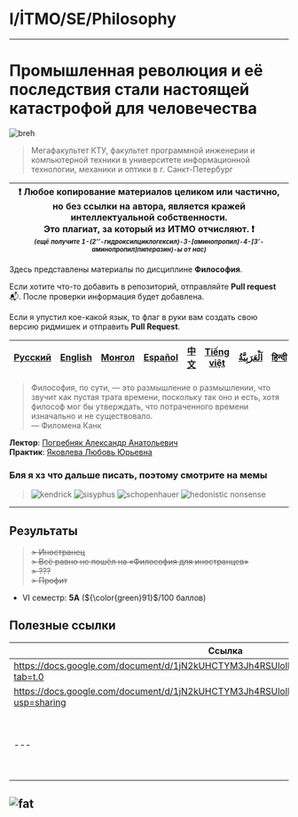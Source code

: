 # I/İTMO/SE/Philosophy

---
# Промышленная революция и её последствия стали настоящей катастрофой для человечества
![breh](/img/gifs/thing.gif)
> Мегафакультет КТУ, факультет программной инженерии и компьютерной техники в университете информационной технологии, механики и оптики в г. Санкт-Петербург

| :exclamation: <b>Любое копирование материалов целиком или частично,<br>но без ссылки на автора, является кражей интеллектуальной собственности.<br>Это плагиат, за который из ИТМО отчисляют.</b> :exclamation:<br><sub><sup><i>(ещё получите 1-(2’’-гидроксилциклогексил)-3-[аминопропил]-4-[3’-аминопропил]пиперазин)-ы от нас)</sup></sub></b> |
|---------------------------------------------------------------------------------------------------------------------------------------------------------------------------------------------------------------------------------------------------------------------------------------------------------------------------------------------------|

Здесь представлены материалы по дисциплине **Философия**.

Если хотите что-то добавить в репозиторий, отправляйте **Pull request** :mailbox_with_mail:. После проверки информация будет добавлена.

Если я упустил кое-какой язык, то флаг в руки вам создать свою версию ридмишек и отправить **Pull Request**.

| [<strong>Русский</strong>](https://github.com/XVIIStarPlatinum/itmo/blob/master/Software%20Engineering/History/README.md) | [<strong>English</strong>](https://github.com/XVIIStarPlatinum/itmo/blob/master/Software%20Engineering/History/.docs/README_EN.md) | [<strong>Монгол</strong>](https://github.com/XVIIStarPlatinum/itmo/blob/master/Software%20Engineering/History/.docs/README_MN.md) | [<strong>Español</strong>](https://github.com/XVIIStarPlatinum/itmo/blob/master/Software%20Engineering/History/.docs/README_ES.md) | [<strong>中文</strong>](https://github.com/XVIIStarPlatinum/itmo/blob/master/Software%20Engineering/History/.docs/README_CN.md) | [<strong>Tiếng việt</strong>](https://github.com/XVIIStarPlatinum/itmo/blob/master/Software%20Engineering/History/.docs/README_VN.md) | [<strong><p dir="rtl" lang="ar">اَلْعَرَبِيَّةُ</p></strong>](https://github.com/XVIIStarPlatinum/itmo/blob/master/Software%20Engineering/History/.docs/README_AR.md) | [<strong>हिन्दी</strong>](https://github.com/XVIIStarPlatinum/itmo/blob/master/Software%20Engineering/History/.docs/README_IN.md) | [<strong>Português</strong>](https://github.com/XVIIStarPlatinum/itmo/blob/master/Software%20Engineering/History/.docs/README_PT.md) |
|---------------------------------------------------------------------------------------------------------------------------|------------------------------------------------------------------------------------------------------------------------------------|-----------------------------------------------------------------------------------------------------------------------------------|------------------------------------------------------------------------------------------------------------------------------------|-------------------------------------------------------------------------------------------------------------------------------|---------------------------------------------------------------------------------------------------------------------------------------|-----------------------------------------------------------------------------------------------------------------------------------------------------------------------|-----------------------------------------------------------------------------------------------------------------------------------|--------------------------------------------------------------------------------------------------------------------------------------|
> Философия, по сути, — это размышление о размышлении, что звучит как пустая трата времени, поскольку так оно и есть, хотя философ мог бы утверждать, что потраченного времени изначально и не существовало.\
— Филомена Канк

**Лектор**: [Погребняк Александр Анатольевич](https://my.itmo.ru/persons/261150)\
**Практик**: [Яковлева Любовь Юрьевна](https://my.itmo.ru/persons/320004)
### Бля я хз что дальше писать, поэтому смотрите на мемы
> ![kendrick](/img/memes/kendrick-cault.png)
> ![sisyphus](/img/memes/sisyphus.png)
> ![schopenhauer](/img/memes/schopenhauer.png)
> ![hedonistic nonsense](/img/memes/nietzsche.png)
---
## Результаты
> <s>\> Иностранец\
> \> Всё равно не пошёл на «Философия для иностранцев»\
> \> ???\
> \> Профит</s>
- VI семестр: **5A** (${\color{green}91}$/100 баллов)
## Полезные ссылки
| Ссылка                                                                                           | Описание                                       |
|--------------------------------------------------------------------------------------------------|------------------------------------------------|
| https://docs.google.com/document/d/1jN2kUHCTYM3Jh4RSUlolBzadA4G53NA2_uGUiry2CVE/edit?tab=t.0     | План занятии                                   |
| https://docs.google.com/document/d/1jN2kUHCTYM3Jh4RSUlolBzadA4G53NA2_uGUiry2CVE/edit?usp=sharing | Все материалы                                  |
| ---                                                                                              | Пишите в лс если хотите записи первых 6 лекции |

![fat](/img/memes/fat.png)
---